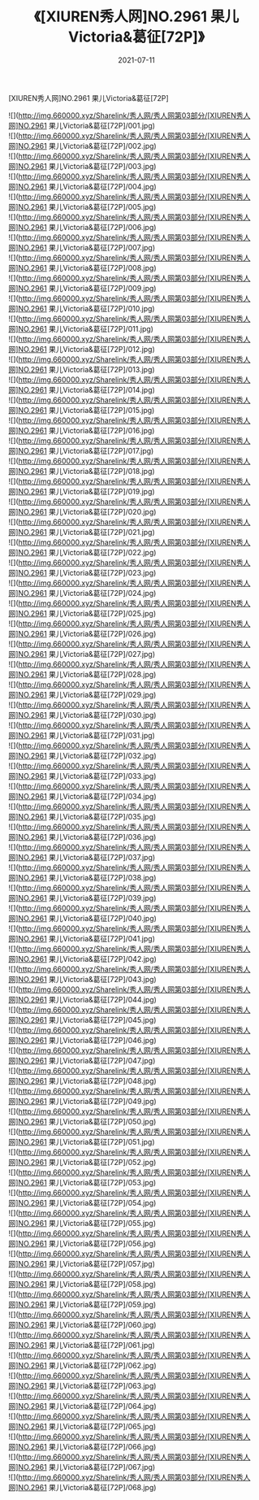 ﻿---
layout: post
title:  《[XIUREN秀人网]NO.2961 果儿Victoria&葛征[72P]》
date:   2021-07-11
img: http://img.660000.xyz/Sharelink/秀人网/秀人网第03部分/[XIUREN秀人网]NO.2961 果儿Victoria&葛征[72P]/000.jpg
categories: [美女, 清纯, 唯美]
---

[XIUREN秀人网]NO.2961 果儿Victoria&葛征[72P]

  ![](http://img.660000.xyz/Sharelink/秀人网/秀人网第03部分/[XIUREN秀人网]NO.2961 果儿Victoria&葛征[72P]/001.jpg) <br> ![](http://img.660000.xyz/Sharelink/秀人网/秀人网第03部分/[XIUREN秀人网]NO.2961 果儿Victoria&葛征[72P]/002.jpg) <br> ![](http://img.660000.xyz/Sharelink/秀人网/秀人网第03部分/[XIUREN秀人网]NO.2961 果儿Victoria&葛征[72P]/003.jpg) <br> ![](http://img.660000.xyz/Sharelink/秀人网/秀人网第03部分/[XIUREN秀人网]NO.2961 果儿Victoria&葛征[72P]/004.jpg) <br> ![](http://img.660000.xyz/Sharelink/秀人网/秀人网第03部分/[XIUREN秀人网]NO.2961 果儿Victoria&葛征[72P]/005.jpg) <br> ![](http://img.660000.xyz/Sharelink/秀人网/秀人网第03部分/[XIUREN秀人网]NO.2961 果儿Victoria&葛征[72P]/006.jpg) <br> ![](http://img.660000.xyz/Sharelink/秀人网/秀人网第03部分/[XIUREN秀人网]NO.2961 果儿Victoria&葛征[72P]/007.jpg) <br> ![](http://img.660000.xyz/Sharelink/秀人网/秀人网第03部分/[XIUREN秀人网]NO.2961 果儿Victoria&葛征[72P]/008.jpg) <br> ![](http://img.660000.xyz/Sharelink/秀人网/秀人网第03部分/[XIUREN秀人网]NO.2961 果儿Victoria&葛征[72P]/009.jpg) <br> ![](http://img.660000.xyz/Sharelink/秀人网/秀人网第03部分/[XIUREN秀人网]NO.2961 果儿Victoria&葛征[72P]/010.jpg) <br> ![](http://img.660000.xyz/Sharelink/秀人网/秀人网第03部分/[XIUREN秀人网]NO.2961 果儿Victoria&葛征[72P]/011.jpg) <br> ![](http://img.660000.xyz/Sharelink/秀人网/秀人网第03部分/[XIUREN秀人网]NO.2961 果儿Victoria&葛征[72P]/012.jpg) <br> ![](http://img.660000.xyz/Sharelink/秀人网/秀人网第03部分/[XIUREN秀人网]NO.2961 果儿Victoria&葛征[72P]/013.jpg) <br> ![](http://img.660000.xyz/Sharelink/秀人网/秀人网第03部分/[XIUREN秀人网]NO.2961 果儿Victoria&葛征[72P]/014.jpg) <br> ![](http://img.660000.xyz/Sharelink/秀人网/秀人网第03部分/[XIUREN秀人网]NO.2961 果儿Victoria&葛征[72P]/015.jpg) <br> ![](http://img.660000.xyz/Sharelink/秀人网/秀人网第03部分/[XIUREN秀人网]NO.2961 果儿Victoria&葛征[72P]/016.jpg) <br> ![](http://img.660000.xyz/Sharelink/秀人网/秀人网第03部分/[XIUREN秀人网]NO.2961 果儿Victoria&葛征[72P]/017.jpg) <br> ![](http://img.660000.xyz/Sharelink/秀人网/秀人网第03部分/[XIUREN秀人网]NO.2961 果儿Victoria&葛征[72P]/018.jpg) <br> ![](http://img.660000.xyz/Sharelink/秀人网/秀人网第03部分/[XIUREN秀人网]NO.2961 果儿Victoria&葛征[72P]/019.jpg) <br> ![](http://img.660000.xyz/Sharelink/秀人网/秀人网第03部分/[XIUREN秀人网]NO.2961 果儿Victoria&葛征[72P]/020.jpg) <br> ![](http://img.660000.xyz/Sharelink/秀人网/秀人网第03部分/[XIUREN秀人网]NO.2961 果儿Victoria&葛征[72P]/021.jpg) <br> ![](http://img.660000.xyz/Sharelink/秀人网/秀人网第03部分/[XIUREN秀人网]NO.2961 果儿Victoria&葛征[72P]/022.jpg) <br> ![](http://img.660000.xyz/Sharelink/秀人网/秀人网第03部分/[XIUREN秀人网]NO.2961 果儿Victoria&葛征[72P]/023.jpg) <br> ![](http://img.660000.xyz/Sharelink/秀人网/秀人网第03部分/[XIUREN秀人网]NO.2961 果儿Victoria&葛征[72P]/024.jpg) <br> ![](http://img.660000.xyz/Sharelink/秀人网/秀人网第03部分/[XIUREN秀人网]NO.2961 果儿Victoria&葛征[72P]/025.jpg) <br> ![](http://img.660000.xyz/Sharelink/秀人网/秀人网第03部分/[XIUREN秀人网]NO.2961 果儿Victoria&葛征[72P]/026.jpg) <br> ![](http://img.660000.xyz/Sharelink/秀人网/秀人网第03部分/[XIUREN秀人网]NO.2961 果儿Victoria&葛征[72P]/027.jpg) <br> ![](http://img.660000.xyz/Sharelink/秀人网/秀人网第03部分/[XIUREN秀人网]NO.2961 果儿Victoria&葛征[72P]/028.jpg) <br> ![](http://img.660000.xyz/Sharelink/秀人网/秀人网第03部分/[XIUREN秀人网]NO.2961 果儿Victoria&葛征[72P]/029.jpg) <br> ![](http://img.660000.xyz/Sharelink/秀人网/秀人网第03部分/[XIUREN秀人网]NO.2961 果儿Victoria&葛征[72P]/030.jpg) <br> ![](http://img.660000.xyz/Sharelink/秀人网/秀人网第03部分/[XIUREN秀人网]NO.2961 果儿Victoria&葛征[72P]/031.jpg) <br> ![](http://img.660000.xyz/Sharelink/秀人网/秀人网第03部分/[XIUREN秀人网]NO.2961 果儿Victoria&葛征[72P]/032.jpg) <br> ![](http://img.660000.xyz/Sharelink/秀人网/秀人网第03部分/[XIUREN秀人网]NO.2961 果儿Victoria&葛征[72P]/033.jpg) <br> ![](http://img.660000.xyz/Sharelink/秀人网/秀人网第03部分/[XIUREN秀人网]NO.2961 果儿Victoria&葛征[72P]/034.jpg) <br> ![](http://img.660000.xyz/Sharelink/秀人网/秀人网第03部分/[XIUREN秀人网]NO.2961 果儿Victoria&葛征[72P]/035.jpg) <br> ![](http://img.660000.xyz/Sharelink/秀人网/秀人网第03部分/[XIUREN秀人网]NO.2961 果儿Victoria&葛征[72P]/036.jpg) <br> ![](http://img.660000.xyz/Sharelink/秀人网/秀人网第03部分/[XIUREN秀人网]NO.2961 果儿Victoria&葛征[72P]/037.jpg) <br> ![](http://img.660000.xyz/Sharelink/秀人网/秀人网第03部分/[XIUREN秀人网]NO.2961 果儿Victoria&葛征[72P]/038.jpg) <br> ![](http://img.660000.xyz/Sharelink/秀人网/秀人网第03部分/[XIUREN秀人网]NO.2961 果儿Victoria&葛征[72P]/039.jpg) <br> ![](http://img.660000.xyz/Sharelink/秀人网/秀人网第03部分/[XIUREN秀人网]NO.2961 果儿Victoria&葛征[72P]/040.jpg) <br> ![](http://img.660000.xyz/Sharelink/秀人网/秀人网第03部分/[XIUREN秀人网]NO.2961 果儿Victoria&葛征[72P]/041.jpg) <br> ![](http://img.660000.xyz/Sharelink/秀人网/秀人网第03部分/[XIUREN秀人网]NO.2961 果儿Victoria&葛征[72P]/042.jpg) <br> ![](http://img.660000.xyz/Sharelink/秀人网/秀人网第03部分/[XIUREN秀人网]NO.2961 果儿Victoria&葛征[72P]/043.jpg) <br> ![](http://img.660000.xyz/Sharelink/秀人网/秀人网第03部分/[XIUREN秀人网]NO.2961 果儿Victoria&葛征[72P]/044.jpg) <br> ![](http://img.660000.xyz/Sharelink/秀人网/秀人网第03部分/[XIUREN秀人网]NO.2961 果儿Victoria&葛征[72P]/045.jpg) <br> ![](http://img.660000.xyz/Sharelink/秀人网/秀人网第03部分/[XIUREN秀人网]NO.2961 果儿Victoria&葛征[72P]/046.jpg) <br> ![](http://img.660000.xyz/Sharelink/秀人网/秀人网第03部分/[XIUREN秀人网]NO.2961 果儿Victoria&葛征[72P]/047.jpg) <br> ![](http://img.660000.xyz/Sharelink/秀人网/秀人网第03部分/[XIUREN秀人网]NO.2961 果儿Victoria&葛征[72P]/048.jpg) <br> ![](http://img.660000.xyz/Sharelink/秀人网/秀人网第03部分/[XIUREN秀人网]NO.2961 果儿Victoria&葛征[72P]/049.jpg) <br> ![](http://img.660000.xyz/Sharelink/秀人网/秀人网第03部分/[XIUREN秀人网]NO.2961 果儿Victoria&葛征[72P]/050.jpg) <br> ![](http://img.660000.xyz/Sharelink/秀人网/秀人网第03部分/[XIUREN秀人网]NO.2961 果儿Victoria&葛征[72P]/051.jpg) <br> ![](http://img.660000.xyz/Sharelink/秀人网/秀人网第03部分/[XIUREN秀人网]NO.2961 果儿Victoria&葛征[72P]/052.jpg) <br> ![](http://img.660000.xyz/Sharelink/秀人网/秀人网第03部分/[XIUREN秀人网]NO.2961 果儿Victoria&葛征[72P]/053.jpg) <br> ![](http://img.660000.xyz/Sharelink/秀人网/秀人网第03部分/[XIUREN秀人网]NO.2961 果儿Victoria&葛征[72P]/054.jpg) <br> ![](http://img.660000.xyz/Sharelink/秀人网/秀人网第03部分/[XIUREN秀人网]NO.2961 果儿Victoria&葛征[72P]/055.jpg) <br> ![](http://img.660000.xyz/Sharelink/秀人网/秀人网第03部分/[XIUREN秀人网]NO.2961 果儿Victoria&葛征[72P]/056.jpg) <br> ![](http://img.660000.xyz/Sharelink/秀人网/秀人网第03部分/[XIUREN秀人网]NO.2961 果儿Victoria&葛征[72P]/057.jpg) <br> ![](http://img.660000.xyz/Sharelink/秀人网/秀人网第03部分/[XIUREN秀人网]NO.2961 果儿Victoria&葛征[72P]/058.jpg) <br> ![](http://img.660000.xyz/Sharelink/秀人网/秀人网第03部分/[XIUREN秀人网]NO.2961 果儿Victoria&葛征[72P]/059.jpg) <br> ![](http://img.660000.xyz/Sharelink/秀人网/秀人网第03部分/[XIUREN秀人网]NO.2961 果儿Victoria&葛征[72P]/060.jpg) <br> ![](http://img.660000.xyz/Sharelink/秀人网/秀人网第03部分/[XIUREN秀人网]NO.2961 果儿Victoria&葛征[72P]/061.jpg) <br> ![](http://img.660000.xyz/Sharelink/秀人网/秀人网第03部分/[XIUREN秀人网]NO.2961 果儿Victoria&葛征[72P]/062.jpg) <br> ![](http://img.660000.xyz/Sharelink/秀人网/秀人网第03部分/[XIUREN秀人网]NO.2961 果儿Victoria&葛征[72P]/063.jpg) <br> ![](http://img.660000.xyz/Sharelink/秀人网/秀人网第03部分/[XIUREN秀人网]NO.2961 果儿Victoria&葛征[72P]/064.jpg) <br> ![](http://img.660000.xyz/Sharelink/秀人网/秀人网第03部分/[XIUREN秀人网]NO.2961 果儿Victoria&葛征[72P]/065.jpg) <br> ![](http://img.660000.xyz/Sharelink/秀人网/秀人网第03部分/[XIUREN秀人网]NO.2961 果儿Victoria&葛征[72P]/066.jpg) <br> ![](http://img.660000.xyz/Sharelink/秀人网/秀人网第03部分/[XIUREN秀人网]NO.2961 果儿Victoria&葛征[72P]/067.jpg) <br> ![](http://img.660000.xyz/Sharelink/秀人网/秀人网第03部分/[XIUREN秀人网]NO.2961 果儿Victoria&葛征[72P]/068.jpg) <br>